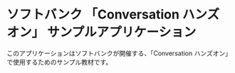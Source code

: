 # ソフトバンク 「Conversation ハンズオン」 サンプルアプリケーション

このアプリケーションはソフトバンクが開催する、「Conversation ハンズオン」で使用するためのサンプル教材です。

